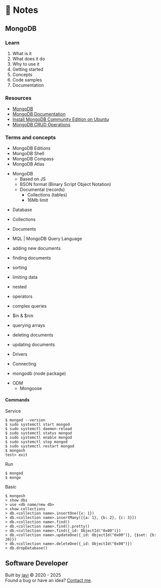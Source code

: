 # :memo: Notes
## MongoDB
### Learn
1. What is it
2. What does it do
3. Why to use it
4. Getting started
5. Concepts
6. Code samples
7. Documentation
### Resources
- [MongoDB](https://www.mongodb.com/)
- [MongoDB Documentation](https://www.mongodb.com/docs/)
- [Install MongoDB Community Edition on Ubuntu](https://www.mongodb.com/docs/manual/tutorial/install-mongodb-on-ubuntu/#install-mongodb-community-edition-on-ubuntu)
- [MongoDB CRUD Operations](https://www.mongodb.com/docs/manual/crud/#mongodb-crud-operations)
### Terms and concepts
- MongoDB Editions
- MongoDB Shell
- MongoDB Compass
- MongoDB Atlas
* MongoDB
  - Based on JS
  - BSON format (Binary Script Object Notation)
  * Documental (records)
    - Collections (tables)
    - 16Mb limit

- Database
- Collections
- Documents

- MQL | MongoDB Query Language

- adding new documents
- finding documents
- sorting
- limiting data
- nested
- operators
- complex queries
- $in & $nin
- querying arrays
- deleting documents
- updating documents

- Drivers
- Connecting

- mongodb (node package)
* ODM
  - Mongoose
#### Commands
Service
```
$ mongod --version
$ sudo systemctl start mongod
$ sudo systemctl daemon-reload
$ sudo systemctl status mongod
$ sudo systemctl enable mongod
$ sudo systemctl stop mongod
$ sudo systemctl restart mongod
$ mongosh
test> exit
```
Run
```
$ mongod
$ mongo
```
Basic
```
$ mongosh
> show dbs
> use <db name/new db>
> show collections
> db.<collection name>.insertOne({x: 1})
> db.<collection name>.insertMany([{a: 1}, {b: 2}, {c: 3}])
> db.<collection name>.find()
> db.<collection name>.find().pretty()
> db.<collection name>.find({_id: ObjectId("0x00")})
> db.<collection name>.updateOne({_id: ObjectId("0x00")}, {$set: {b: 20}})
> db.<collection name>.deleteOne({_id: ObjectId("0x00")})
> db.dropDatabase()
```
## Software Developer
Built by [javi](https://github.com/javierandres-dev/) :copyright: 2020 - 2025  
Found a bug or have an idea? [Contact me](https://www.linkedin.com/in/javierandres-dev/).
